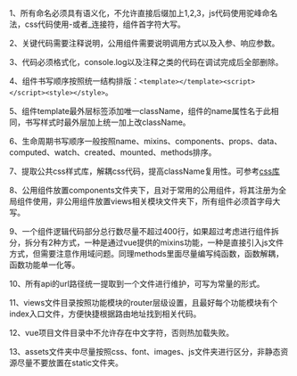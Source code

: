 1、所有命名必须具有语义化，不允许直接后缀加上1,2,3，js代码使用驼峰命名法，css代码使用-或者_连接符，组件首字符大写。

2、关键代码需要注释说明，公用组件需要说明调用方式以及入参、响应参数。

3、代码必须格式化，console.log以及注释之类的代码在调试完成后全部删除。

4、组件书写顺序按照统一结构排版：`<template></template><script></script><style></style>`。

5、组件template最外层标签添加唯一className，组件的name属性名于此相同，书写样式时最外层加上统一加上改className。

6、生命周期书写顺序一般按照name、mixins、components、props、data、computed、watch、created、mounted、methods排序。

7、提取公共css样式库，解耦css代码，提高className复用性。可参考[css库](https://github.com/binglinzhang/my-css-style)

8、公用组件放置components文件夹下，且对于常用的公用组件，将其注册为全局组件使用，非公用组件放置views相关模块文件夹下，所有组件必须首字母大写。

9、一个组件逻辑代码部分总行数尽量不超过400行，如果超过考虑进行组件拆分，拆分有2种方式，一种是通过vue提供的mixins功能，一种是直接引入js文件方式，但需要注意作用域问题。同理methods里面尽量编写纯函数，函数解耦，函数功能单一化等。

10、所有api的url路径统一提取到一个文件进行维护，可写为常量的形式。

11、views文件目录按照功能模块的router层级设置，且最好每个功能模块有个index入口文件，方便快捷根据路由地址找到相关代码。

12、vue项目文件目录中不允许存在中文字符，否则热加载失败。

13、assets文件夹中尽量按照css、font、images、js文件夹进行区分，非静态资源尽量不要放置在static文件夹。